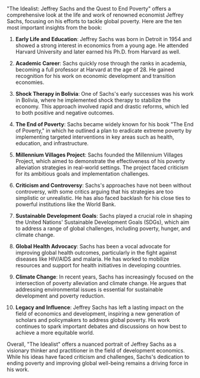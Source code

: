 "The Idealist: Jeffrey Sachs and the Quest to End Poverty" offers a comprehensive look at the life and work of renowned economist Jeffrey Sachs, focusing on his efforts to tackle global poverty. Here are the ten most important insights from the book:

1. **Early Life and Education**: Jeffrey Sachs was born in Detroit in 1954 and showed a strong interest in economics from a young age. He attended Harvard University and later earned his Ph.D. from Harvard as well.

2. **Academic Career**: Sachs quickly rose through the ranks in academia, becoming a full professor at Harvard at the age of 28. He gained recognition for his work on economic development and transition economies.

3. **Shock Therapy in Bolivia**: One of Sachs's early successes was his work in Bolivia, where he implemented shock therapy to stabilize the economy. This approach involved rapid and drastic reforms, which led to both positive and negative outcomes.

4. **The End of Poverty**: Sachs became widely known for his book "The End of Poverty," in which he outlined a plan to eradicate extreme poverty by implementing targeted interventions in key areas such as health, education, and infrastructure.

5. **Millennium Villages Project**: Sachs founded the Millennium Villages Project, which aimed to demonstrate the effectiveness of his poverty alleviation strategies in real-world settings. The project faced criticism for its ambitious goals and implementation challenges.

6. **Criticism and Controversy**: Sachs's approaches have not been without controversy, with some critics arguing that his strategies are too simplistic or unrealistic. He has also faced backlash for his close ties to powerful institutions like the World Bank.

7. **Sustainable Development Goals**: Sachs played a crucial role in shaping the United Nations' Sustainable Development Goals (SDGs), which aim to address a range of global challenges, including poverty, hunger, and climate change.

8. **Global Health Advocacy**: Sachs has been a vocal advocate for improving global health outcomes, particularly in the fight against diseases like HIV/AIDS and malaria. He has worked to mobilize resources and support for health initiatives in developing countries.

9. **Climate Change**: In recent years, Sachs has increasingly focused on the intersection of poverty alleviation and climate change. He argues that addressing environmental issues is essential for sustainable development and poverty reduction.

10. **Legacy and Influence**: Jeffrey Sachs has left a lasting impact on the field of economics and development, inspiring a new generation of scholars and policymakers to address global poverty. His work continues to spark important debates and discussions on how best to achieve a more equitable world.

Overall, "The Idealist" offers a nuanced portrait of Jeffrey Sachs as a visionary thinker and practitioner in the field of development economics. While his ideas have faced criticism and challenges, Sachs's dedication to ending poverty and improving global well-being remains a driving force in his work.